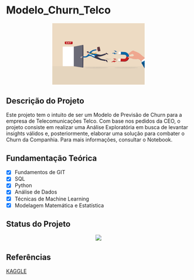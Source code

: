 ﻿# Modelo_Churn_Telco

<p align="center">
  <img src = './img01.png' width = '50%'>
</p>

## Descrição do Projeto

Este projeto tem o intuito de ser um Modelo de Previsão de Churn para a empresa de Telecomunicações Telco. Com base nos pedidos da CEO, o projeto consiste em realizar uma Análise Exploratória em busca de levantar insights válidos e, posteriormente, elaborar uma solução para combater o Churn da Companhia. Para mais informações, consultar o Notebook.

## Fundamentação Teórica

- [x] Fundamentos de GIT
- [x] SQL
- [x] Python
- [x] Análise de Dados 
- [x] Técnicas de Machine Learning
- [x] Modelagem Matemática e Estatística

## Status do Projeto

<p align="center">
<img src="http://img.shields.io/static/v1?label=STATUS&message=FINALIZADO&color=GREEN&style=for-the-badge"/>
</p>

## Referências

[KAGGLE](https://www.kaggle.com/datasets/datacertlaboratoria/projeto-5)


